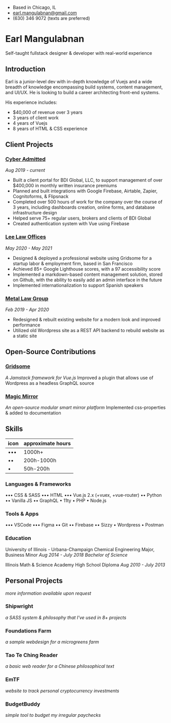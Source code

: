 <!-- Contact Info -->
- Based in Chicago, IL
- earl.mangulabnan@gmail.com
- (630) 346 9072 (texts are preferred)

# Earl Mangulabnan
Self-taught fullstack designer & developer with real-world experience

## Introduction

Earl is a junior-level dev with in-depth knowledge of Vuejs and a wide breadth of knowledge encompassing build systems, content management, and UI/UX. He is looking to build a career architecting front-end systems.

His experience includes:
- $40,000 of revenue over 3 years
- 3 years of client work
- 4 years of Vuejs
- 8 years of HTML & CSS experience


## Client Projects

### [Cyber Admitted](cyberadmitted-demo.earlman.me)
*Aug 2019 - current*
- Built a client portal for BDI Global, LLC, to support management of over $400,000 in monthly written insurance premiums
- Planned and built integrations with Google Firebase, Airtable, Zapier, Cognitoforms, & Flipsnack
- Completed over 500 hours of work for the company over the course of 3 years, including dashboards creation, online forms, and database infrastructure design
- Helped serve 75+ regular users, brokers and clients of BDI Global
- Created authentication system with Vue using Firebase

### [Lee Law Offices](leelawltd.com)
*May 2020 - May 2021*
- Designed & deployed a professional website using Gridsome for a startup labor & employment firm, based in San Francisco
- Achieved 85+ Google Lighthouse scores, with a 97 accessibility score
- Implemented a markdown-based content management solution, stored on Github, with the ability to easily add an admin interface in the future
- Implemented internationalization to support Spanish speakers

### [Metal Law Group](mlg.foundations.design)
*Feb 2019 - Apr 2020*
* Redesigned & rebuilt existing website for a modern look and improved performance
* Utilized old Wordpress site as a REST API backend to rebuild website as a static site

## Open-Source Contributions

### [Gridsome](gridsome.org)
*A Jamstack framework for Vue.js*
Improved a plugin that allows use of Wordpress as a headless GraphQL source

### [Magic Mirror](magicmirror.builders)
*An open-source modular smart mirror platform*
Implemented css-properties & added to documentation

## Skills

<!-- Key -->
| icon | approximate hours |
| ---- | ----------------- |
| •••  | 1000h+            |
| ••   | 200h-1000h        | 
| •    | 50h-200h          |

### Languages & Frameworks
••• CSS & SASS
••• HTML
••• Vue.js 2.x (+vuex, +vue-router)
•• Python
•• Vanilla JS
•• GraphQL
• 11ty
• PHP
• Node.js

### Tools & Apps
••• VSCode
••• Figma
•• Git
•• Firebase
•• Sizzy
• Wordpress
• Postman

### Education
University of Illinois - Urbana-Champaign
Chemical Engineering Major, Business Minor
*Aug 2014 - July 2018*
*Bachelor of Science*

Illinois Math & Science Academy
High School Diploma
*Aug 2010 - July 2013*

## Personal Projects
*more information available upon request*

### Shipwright
*a SASS system & philosophy that I've used in 8+ projects*

### Foundations Farm
*a sample webdesign for a microgreens farm*

### Tao Te Ching Reader
*a basic web reader for a Chinese philosophical text*

### EmTF
*website to track personal cryptocurrency investments*

### BudgetBuddy
*simple tool to budget my irregular paychecks*